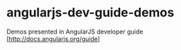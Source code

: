 angularjs-dev-guide-demos
=========================

Demos presented in AngularJS developer guide [http://docs.angularjs.org/guide]